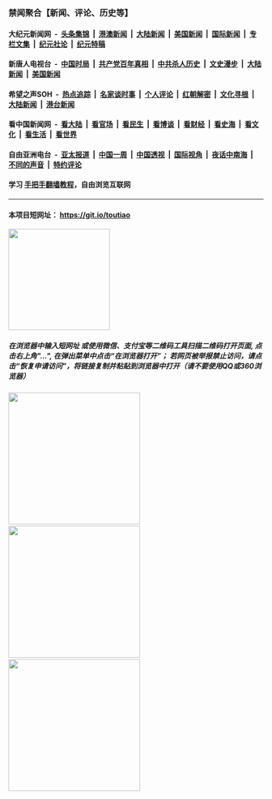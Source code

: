### 禁闻聚合【新闻、评论、历史等】

#### 大纪元新闻网 &nbsp;-&nbsp; [头条集锦](indexes/E头条集锦.md?t=02051011) &nbsp;|&nbsp; [港澳新闻](indexes/E港澳新闻.md?t=02051011)  &nbsp;|&nbsp; [大陆新闻](indexes/E大陆新闻.md?t=02051011) &nbsp;|&nbsp; [美国新闻](indexes/E美国新闻.md?t=02051011) &nbsp;|&nbsp; [国际新闻](indexes/E国际新闻.md?t=02051011) &nbsp;|&nbsp; [专栏文集](indexes/E专栏文集.md?t=02051011) &nbsp;|&nbsp; [纪元社论](indexes/E纪元社论.md?t=02051011) &nbsp;|&nbsp; [纪元特稿](indexes/E纪元特稿.md?t=02051011) 

#### 新唐人电视台 &nbsp;-&nbsp; [中国时局](indexes/N中国时局.md?t=02051011) &nbsp;|&nbsp; [共产党百年真相](indexes/N共产党百年真相.md?t=02051011) &nbsp;|&nbsp; [中共杀人历史](indexes/N中共杀人历史.md?t=02051011) &nbsp;|&nbsp; [文史漫步](indexes/N文史漫步.md?t=02051011) &nbsp;|&nbsp; [大陆新闻](indexes/N大陆新闻.md?t=02051011) &nbsp;|&nbsp; [美国新闻](indexes/N美国新闻.md?t=02051011)

#### 希望之声SOH &nbsp;-&nbsp; [热点追踪](indexes/H热点追踪.md?t=02051011) &nbsp;|&nbsp; [名家谈时事](indexes/H名家谈时事.md?t=02051011) &nbsp;|&nbsp; [个人评论](indexes/H个人评论.md?t=02051011)  &nbsp;|&nbsp; [红朝解密](indexes/H红朝解密.md?t=02051011) &nbsp;|&nbsp; [文化寻根](indexes/H文化寻根.md?t=02051011) &nbsp;|&nbsp; [大陆新闻](indexes/H大陆新闻.md?t=02051011) &nbsp;|&nbsp; [港台新闻](indexes/H港台新闻.md?t=02051011)

#### 看中国新闻网 &nbsp;-&nbsp; [看大陆](indexes/S看大陆.md?t=02051011) &nbsp;|&nbsp; [看官场](indexes/S看官场.md?t=02051011) &nbsp;|&nbsp; [看民生](indexes/S看民生.md?t=02051011)  &nbsp;|&nbsp; [看博谈](indexes/S看博谈.md?t=02051011) &nbsp;|&nbsp; [看财经](indexes/S看财经.md?t=02051011) &nbsp;|&nbsp; [看史海](indexes/S看史海.md?t=02051011) &nbsp;|&nbsp; [看文化](indexes/S看文化.md?t=02051011) &nbsp;|&nbsp; [看生活](indexes/S看生活.md?t=02051011) &nbsp;|&nbsp; [看世界](indexes/S看世界.md?t=02051011)

#### 自由亚洲电台 &nbsp;-&nbsp; [亚太报道](indexes/R亚太报道.md?t=02051011) &nbsp;|&nbsp; [中国一周](indexes/R中国一周.md?t=02051011) &nbsp;|&nbsp; [中国透视](indexes/R中国透视.md?t=02051011)  &nbsp;|&nbsp; [国际视角](indexes/R国际视角.md?t=02051011) &nbsp;|&nbsp; [夜话中南海](indexes/R夜话中南海.md?t=02051011) &nbsp;|&nbsp; [不同的声音](indexes/R不同的声音.md?t=02051011) &nbsp;|&nbsp; [特约评论](indexes/R特约评论.md?t=02051011)

#### 学习 [手把手翻墙教程](https://github.com/gfw-breaker/guides/wiki)，自由浏览互联网

----

#### 本项目短网址： https://git.io/toutiao
<img src="https://raw.githubusercontent.com/gfw-breaker/banned-news/master/scripts/img/qr.png" width="200px"/>  

##### 在浏览器中输入短网址 或使用微信、支付宝等二维码工具扫描二维码打开页面, 点击右上角"...", 在弹出菜单中点击“在浏览器打开”； 若网页被举报禁止访问，请点击“恢复申请访问”，将链接复制并粘贴到浏览器中打开（请不要使用QQ或360浏览器）

<img src="https://raw.githubusercontent.com/gfw-breaker/banned-news/master/scripts/img/1.png" width="260px"/> &nbsp; <img src="https://raw.githubusercontent.com/gfw-breaker/banned-news/master/scripts/img/2.png" width="260px"/> &nbsp; <img src="https://raw.githubusercontent.com/gfw-breaker/banned-news/master/scripts/img/3.png" width="260px"/>
